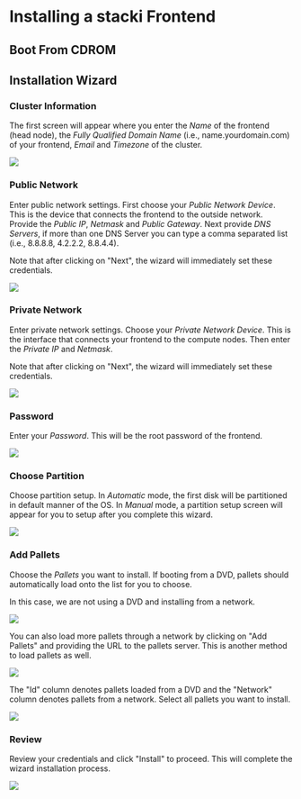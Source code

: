 # Installing a stacki Frontend

## Boot From CDROM

## Installation Wizard

### Cluster Information

The first screen will appear where you enter the _Name_ of the frontend (head node), the _Fully Qualified Domain Name_ (i.e., name.yourdomain.com) of your frontend, _Email_ and _Timezone_ of the cluster.

![](images/stacki_config_step_1b.png)

### Public Network

Enter public network settings. First choose your _Public Network Device_.
This is the device that connects the frontend to the outside network.
Provide the _Public IP_, _Netmask_ and _Public Gateway_.
Next provide _DNS Servers_, if more than one DNS Server you can type a comma separated list (i.e., 8.8.8.8, 4.2.2.2, 8.8.4.4).

Note that after clicking on "Next", the wizard will immediately set these credentials.

![](images/stacki_config_step_2b.png)

### Private Network

Enter private network settings. Choose your _Private Network Device_.
This is the interface that connects your frontend to the compute
nodes.
Then enter the _Private IP_ and _Netmask_.

Note that after clicking on "Next", the wizard will immediately set these credentials.

![](images/stacki_config_step_3b.png)

### Password

Enter your _Password_.
This will be the root password of the frontend.

![](images/stacki_config_step_4.png)

### Choose Partition

Choose partition setup.
In _Automatic_ mode, the first disk will be partitioned in default
manner of the OS.
In _Manual_ mode, a partition setup screen will appear for you to setup after you complete this wizard.

![](images/stacki_config_step_5.png)

### Add Pallets

Choose the _Pallets_ you want to install.
If booting from a DVD, pallets should automatically load onto the list for you to choose.

In this case, we are not using a DVD and installing from a network.

![](images/stacki_config_step_6a.png)

You can also load more pallets through a network by clicking on "Add Pallets" and providing the URL to the pallets server.
This is another method to load pallets as well.

![](images/stacki_config_step_6c.png)

The "Id" column denotes pallets loaded from a DVD and the "Network" column denotes pallets from a network.
Select all pallets you want to install.

![](images/stacki_config_step_6e.png)

### Review

Review your credentials and click "Install" to proceed.  This will complete the wizard installation process.

![](images/stacki_config_step_7.png)
